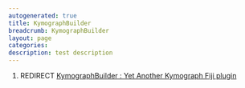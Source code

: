 ```yaml
---
autogenerated: true
title: KymographBuilder
breadcrumb: KymographBuilder
layout: page
categories: 
description: test description
---
```


1.  REDIRECT [KymographBuilder : Yet Another Kymograph Fiji plugin](KymographBuilder___Yet_Another_Kymograph_Fiji_plugin )
